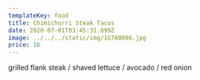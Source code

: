 ```yaml
---
templateKey: food
title: Chimichurri Steak Tacos
date: 2020-07-01T03:45:31.899Z
image: ../../../static/img/1G7A0006.jpg
price: 16
---
```

grilled flank steak / shaved lettuce / avocado / red onion
